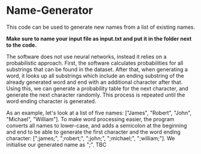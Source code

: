 # Name-Generator

This code can be used to generate new names from a list of existing names.

**Make sure to name your input file as input.txt and put it in the folder next to the code.**

The software does not use neural networks, instead it relies on a probabilistic approach. First, the software calculates probabilities for all substrings that can be found in the dataset. After that, when generating a word, it looks up all substrings which include an ending substring of the already generated word and end with an additional character after that. Using this, we can generate a probability table for the next character, and generate the next character randomly. This process is repeated until the word ending character is generated.

As an example, let's look at a list of five names: ["James", "Robert", "John", "Michael", "William"]. To make word processing easier, the program converts all names to lower-case, and adds a semicolon at the beginning and end to be able to generate the first character and the word ending character: [";james;", ";robert;", ";john;", ";michael;", ";william;"]. We initialise our generated name as ";". TBC
